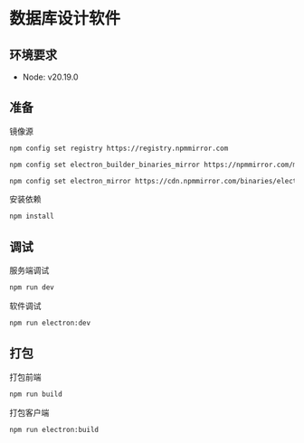 # 数据库设计软件
## 环境要求
- Node: v20.19.0

## 准备
镜像源
```bash
npm config set registry https://registry.npmmirror.com
```

```bash
npm config set electron_builder_binaries_mirror https://npmmirror.com/mirrors/electron-builder-binaries/
```
```bash
npm config set electron_mirror https://cdn.npmmirror.com/binaries/electron/
```

安装依赖
```bash
npm install
```

## 调试
服务端调试
```bash
npm run dev
```

软件调试
```bash
npm run electron:dev
```

## 打包
打包前端
```bash
npm run build
```

打包客户端
```bash
npm run electron:build
```